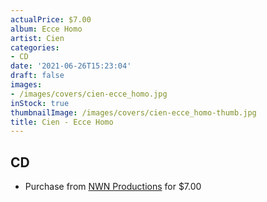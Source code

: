 ```yaml
---
actualPrice: $7.00
album: Ecce Homo
artist: Cien
categories:
- CD
date: '2021-06-26T15:23:04'
draft: false
images:
- /images/covers/cien-ecce_homo.jpg
inStock: true
thumbnailImage: /images/covers/cien-ecce_homo-thumb.jpg
title: Cien - Ecce Homo
---
```


## CD
* Purchase from [NWN Productions](http://shop.nwnprod.com/index.php?route=product/product&path=93&product_id=1262&sort=pd.name&order=ASC) for $7.00
